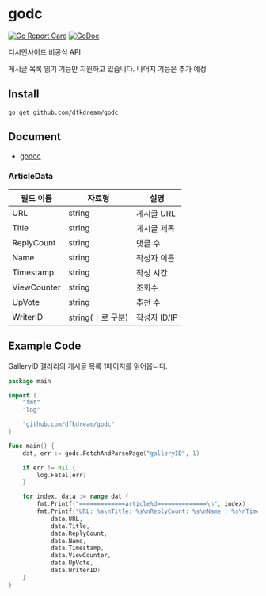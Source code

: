 # godc 
[![Go Report Card](https://goreportcard.com/badge/github.com/dfkdream/godc)](https://goreportcard.com/report/github.com/dfkdream/godc)
[![GoDoc](https://godoc.org/github.com/dfkdream/godc?status.svg)](https://godoc.org/github.com/dfkdream/godc)

디시인사이드 비공식 API

게시글 목록 읽기 기능만 지원하고 있습니다. 나머지 기능은 추가 예정

## Install

`go get github.com/dfkdream/godc`

## Document

* [godoc](https://godoc.org/github.com/dfkdream/godc)

### ArticleData

필드 이름 | 자료형 | 설명
---------|--------|------
URL | string | 게시글 URL
Title | string | 게시글 제목
ReplyCount | string | 댓글 수
Name | string | 작성자 이름
Timestamp | string | 작성 시간
ViewCounter | string | 조회수
UpVote | string | 추천 수
WriterID | string( `\|` 로 구분) | 작성자 ID/IP

## Example Code

GalleryID 갤러리의 게시글 목록 1페이지를 읽어옵니다.
```Go
package main

import (
    "fmt"
    "log"

    "github.com/dfkdream/godc"
)

func main() {
    dat, err := godc.FetchAndParsePage("galleryID", 1)

    if err != nil {
        log.Fatal(err)
    }

    for index, data := range dat {
        fmt.Printf("=============article%d==============\n", index)
        fmt.Printf("URL: %s\nTitle: %s\nReplyCount: %s\nName : %s\nTimestamp : %s\nViewCounter : %s\nUpVote : %s\nWriterID : %s\n",
            data.URL,
            data.Title,
            data.ReplyCount,
            data.Name,
            data.Timestamp,
            data.ViewCounter,
            data.UpVote,
            data.WriterID)
    }
}
```
